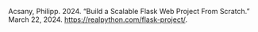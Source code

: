 Acsany, Philipp. 2024. “Build a Scalable Flask Web Project From Scratch.” March 22, 2024. https://realpython.com/flask-project/.